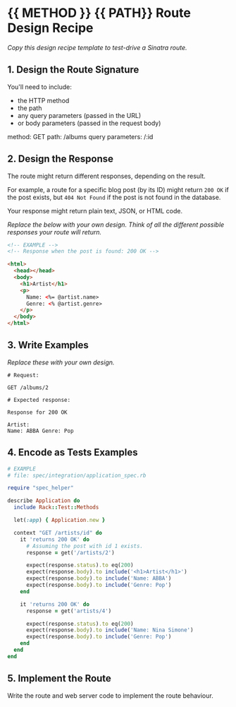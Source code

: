 # {{ METHOD }} {{ PATH}} Route Design Recipe

_Copy this design recipe template to test-drive a Sinatra route._

## 1. Design the Route Signature

You'll need to include:
  * the HTTP method
  * the path
  * any query parameters (passed in the URL)
  * or body parameters (passed in the request body)

  method: GET
  path: /albums
  query parameters: /:id

## 2. Design the Response

The route might return different responses, depending on the result.

For example, a route for a specific blog post (by its ID) might return `200 OK` if the post exists, but `404 Not Found` if the post is not found in the database.

Your response might return plain text, JSON, or HTML code. 

_Replace the below with your own design. Think of all the different possible responses your route will return._

```html
<!-- EXAMPLE -->
<!-- Response when the post is found: 200 OK -->

<html>
  <head></head>
  <body>
    <h1>Artist</h1>
    <p>
      Name: <%= @artist.name>
      Genre: <% @artist.genre>
    </p>
  </body>
</html>
```

## 3. Write Examples

_Replace these with your own design._

```
# Request:

GET /albums/2

# Expected response:

Response for 200 OK

Artist:
Name: ABBA Genre: Pop
```

## 4. Encode as Tests Examples

```ruby
# EXAMPLE
# file: spec/integration/application_spec.rb

require "spec_helper"

describe Application do
  include Rack::Test::Methods

  let(:app) { Application.new }

  context "GET /artists/id" do
    it 'returns 200 OK' do
      # Assuming the post with id 1 exists.
      response = get('/artists/2')

      expect(response.status).to eq(200)
      expect(response.body).to include('<h1>Artist</h1>')
      expect(response.body).to include('Name: ABBA')
      expect(response.body).to include('Genre: Pop')
    end

    it 'returns 200 OK' do
      response = get('artists/4')

      expect(response.status).to eq(200)
      expect(response.body).to include('Name: Nina Simone')
      expect(response.body).to include('Genre: Pop')
    end
  end
end
```

## 5. Implement the Route

Write the route and web server code to implement the route behaviour.
